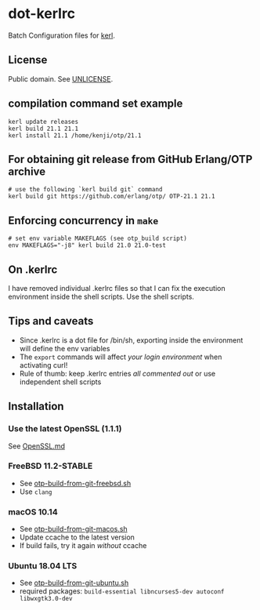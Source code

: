 # dot-kerlrc

Batch Configuration files for [kerl](https://github.com/kerl/kerl/).

## License

Public domain. See [UNLICENSE](UNLICENSE).

## compilation command set example

    kerl update releases
    kerl build 21.1 21.1
    kerl install 21.1 /home/kenji/otp/21.1

## For obtaining git release from GitHub Erlang/OTP archive

    # use the following `kerl build git` command
    kerl build git https://github.com/erlang/otp/ OTP-21.1 21.1

## Enforcing concurrency in `make`

    # set env variable MAKEFLAGS (see otp_build script)
    env MAKEFLAGS="-j8" kerl build 21.0 21.0-test

## On .kerlrc

I have removed individual .kerlrc files so that I can fix the execution environment inside the shell scripts. Use the shell scripts.

## Tips and caveats

* Since .kerlrc is a dot file for /bin/sh, exporting inside the environment will define the env variables
* The `export` commands will affect *your login environment* when activating curl!
* Rule of thumb: keep .kerlrc entries *all commented out* or use independent shell scripts

## Installation

### Use the latest OpenSSL (1.1.1)

See [OpenSSL.md](OpenSSL.md)

### FreeBSD 11.2-STABLE

* See [otp-build-from-git-freebsd.sh](otp-build-from-git-freebsd.sh)
* Use `clang`

### macOS 10.14

* See [otp-build-from-git-macos.sh](otp-build-from-git-macos.sh)
* Update ccache to the latest version
* If build fails, try it again *without* ccache

### Ubuntu 18.04 LTS

* See [otp-build-from-git-ubuntu.sh](otp-build-from-git-ubuntu.sh)
* required packages: `build-essential libncurses5-dev autoconf libwxgtk3.0-dev`

